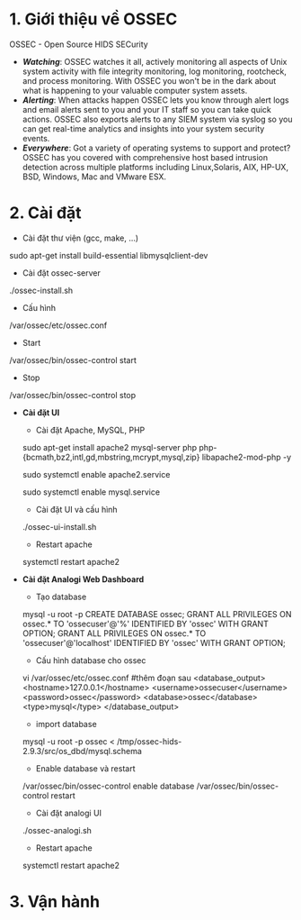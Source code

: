 # 1. Giới thiệu về OSSEC

OSSEC - Open Source HIDS SECurity

* _**Watching**_: OSSEC watches it all, actively monitoring all aspects of Unix system activity with file integrity monitoring, log monitoring, rootcheck, and process monitoring. With OSSEC you won't be in the dark about what is happening to your valuable computer system assets.
* _**Alerting**_: When attacks happen OSSEC lets you know through alert logs and email alerts sent to you and your IT staff so you can take quick actions. OSSEC also exports alerts to any SIEM system via syslog so you can get real-time analytics and insights into your system security events.
* _**Everywhere**_: Got a variety of operating systems to support and protect? OSSEC has you covered with comprehensive host based intrusion detection across multiple platforms including Linux,Solaris, AIX, HP-UX, BSD, Windows, Mac and VMware ESX.

# 2. Cài đặt

* Cài đặt thư viện \(gcc, make, ...\)

sudo apt-get install build-essential libmysqlclient-dev

* Cài đặt ossec-server

./ossec-install.sh

* Cấu hình

/var/ossec/etc/ossec.conf

* Start

/var/ossec/bin/ossec-control start

* Stop

/var/ossec/bin/ossec-control stop

* **Cài đặt UI**
  * Cài đặt Apache, MySQL, PHP

  sudo apt-get install apache2 mysql-server php php-{bcmath,bz2,intl,gd,mbstring,mcrypt,mysql,zip} libapache2-mod-php -y

  sudo systemctl enable apache2.service

  sudo systemctl enable mysql.service

  * Cài đặt UI và cấu hình

  ./ossec-ui-install.sh

  * Restart apache

  systemctl restart apache2

* **Cài đặt Analogi Web Dashboard**
  * Tạo database

  mysql -u root -p
  CREATE DATABASE ossec;
  GRANT ALL PRIVILEGES ON ossec.\* TO 'ossecuser'@'%' IDENTIFIED BY 'ossec' WITH GRANT OPTION;
  GRANT ALL PRIVILEGES ON ossec.\* TO 'ossecuser'@'localhost' IDENTIFIED BY 'ossec' WITH GRANT OPTION;

  * Cấu hình database cho ossec

  vi /var/ossec/etc/ossec.conf
  \#thêm đoạn sau
  &lt;database\_output&gt;
  	&lt;hostname&gt;127.0.0.1&lt;/hostname&gt;
  	&lt;username&gt;ossecuser&lt;/username&gt;
  	&lt;password&gt;ossec&lt;/password&gt;
  	&lt;database&gt;ossec&lt;/database&gt;
  	&lt;type&gt;mysql&lt;/type&gt;
  &lt;/database\_output&gt;

  * import database

  mysql -u root -p ossec &lt; /tmp/ossec-hids-2.9.3/src/os\_dbd/mysql.schema

  * Enable database và restart

  /var/ossec/bin/ossec-control enable database
  /var/ossec/bin/ossec-control restart

  * Cài đặt analogi UI

  ./ossec-analogi.sh

  * Restart apache

  systemctl restart apache2

# 3. Vận hành



